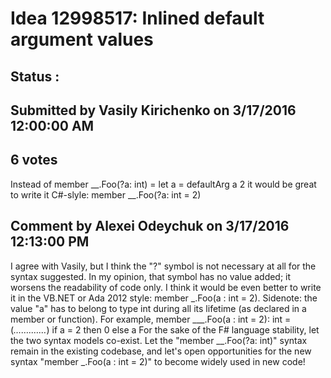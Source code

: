 # Idea 12998517: Inlined default argument values #

## Status : 

## Submitted by Vasily Kirichenko on 3/17/2016 12:00:00 AM

## 6 votes

Instead of
member __.Foo(?a: int) =
let a = defaultArg a 2
it would be great to write it C#-slyle:
member __.Foo(?a: int = 2)


## Comment by Alexei Odeychuk on 3/17/2016 12:13:00 PM

I agree with Vasily, but I think the "?" symbol is not necessary at all for the syntax suggested. In my opinion, that symbol has no value added; it worsens the readability of code only.
I think it would be even better to write it in the VB.NET or Ada 2012 style:
member _.Foo(a : int = 2).
Sidenote: the value "a" has to belong to type int during all its lifetime (as declared in a member or function).
For example,
member ___.Foo(a : int = 2): int =
(*…….……*) if a = 2 then 0 else a
For the sake of the F# language stability, let the two syntax models co-exist. Let the "member __.Foo(?a: int)" syntax remain in the existing codebase, and let's open opportunities for the new syntax "member _.Foo(a : int = 2)" to become widely used in new code!
